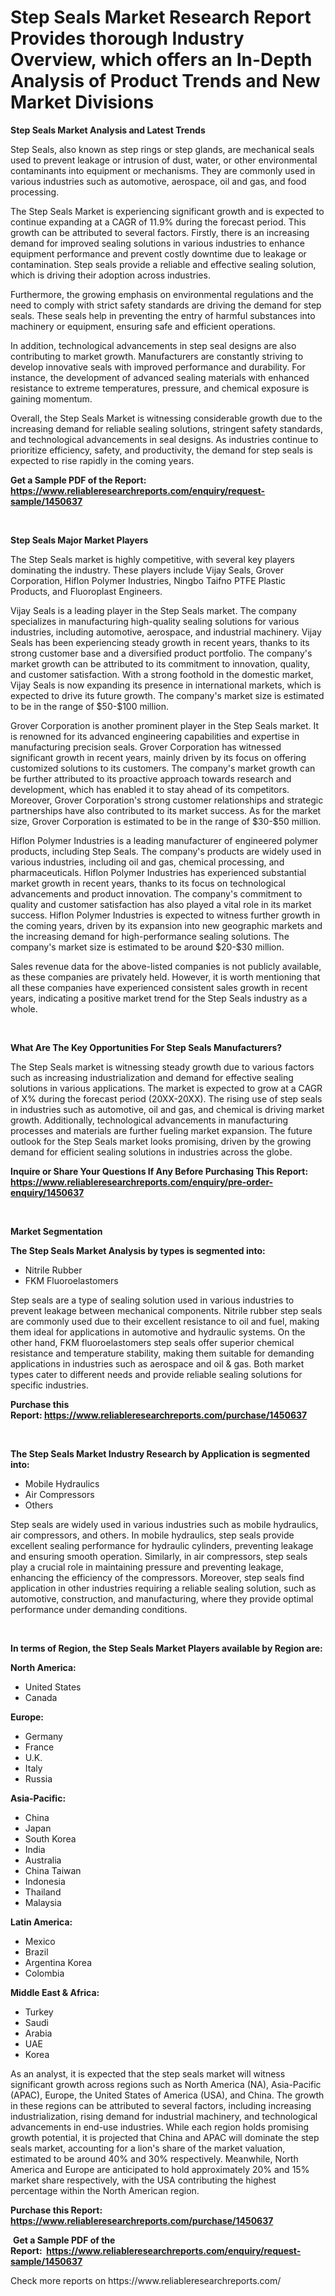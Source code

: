 <p><h1>Step Seals Market Research Report Provides thorough Industry Overview, which offers an In-Depth Analysis of Product Trends and New Market Divisions</h1></p><p><strong>Step Seals Market Analysis and Latest Trends</strong></p>
<p><p>Step Seals, also known as step rings or step glands, are mechanical seals used to prevent leakage or intrusion of dust, water, or other environmental contaminants into equipment or mechanisms. They are commonly used in various industries such as automotive, aerospace, oil and gas, and food processing.</p><p>The Step Seals Market is experiencing significant growth and is expected to continue expanding at a CAGR of 11.9% during the forecast period. This growth can be attributed to several factors. Firstly, there is an increasing demand for improved sealing solutions in various industries to enhance equipment performance and prevent costly downtime due to leakage or contamination. Step seals provide a reliable and effective sealing solution, which is driving their adoption across industries.</p><p>Furthermore, the growing emphasis on environmental regulations and the need to comply with strict safety standards are driving the demand for step seals. These seals help in preventing the entry of harmful substances into machinery or equipment, ensuring safe and efficient operations.</p><p>In addition, technological advancements in step seal designs are also contributing to market growth. Manufacturers are constantly striving to develop innovative seals with improved performance and durability. For instance, the development of advanced sealing materials with enhanced resistance to extreme temperatures, pressure, and chemical exposure is gaining momentum.</p><p>Overall, the Step Seals Market is witnessing considerable growth due to the increasing demand for reliable sealing solutions, stringent safety standards, and technological advancements in seal designs. As industries continue to prioritize efficiency, safety, and productivity, the demand for step seals is expected to rise rapidly in the coming years.</p></p>
<p><strong>Get a Sample PDF of the Report:&nbsp; <a href="https://www.reliableresearchreports.com/enquiry/request-sample/1450637">https://www.reliableresearchreports.com/enquiry/request-sample/1450637</a></strong></p>
<p>&nbsp;</p>
<p><strong>Step Seals Major Market Players</strong></p>
<p><p>The Step Seals market is highly competitive, with several key players dominating the industry. These players include Vijay Seals, Grover Corporation, Hiflon Polymer Industries, Ningbo Taifno PTFE Plastic Products, and Fluoroplast Engineers.</p><p>Vijay Seals is a leading player in the Step Seals market. The company specializes in manufacturing high-quality sealing solutions for various industries, including automotive, aerospace, and industrial machinery. Vijay Seals has been experiencing steady growth in recent years, thanks to its strong customer base and a diversified product portfolio. The company's market growth can be attributed to its commitment to innovation, quality, and customer satisfaction. With a strong foothold in the domestic market, Vijay Seals is now expanding its presence in international markets, which is expected to drive its future growth. The company's market size is estimated to be in the range of $50-$100 million.</p><p>Grover Corporation is another prominent player in the Step Seals market. It is renowned for its advanced engineering capabilities and expertise in manufacturing precision seals. Grover Corporation has witnessed significant growth in recent years, mainly driven by its focus on offering customized solutions to its customers. The company's market growth can be further attributed to its proactive approach towards research and development, which has enabled it to stay ahead of its competitors. Moreover, Grover Corporation's strong customer relationships and strategic partnerships have also contributed to its market success. As for the market size, Grover Corporation is estimated to be in the range of $30-$50 million.</p><p>Hiflon Polymer Industries is a leading manufacturer of engineered polymer products, including Step Seals. The company's products are widely used in various industries, including oil and gas, chemical processing, and pharmaceuticals. Hiflon Polymer Industries has experienced substantial market growth in recent years, thanks to its focus on technological advancements and product innovation. The company's commitment to quality and customer satisfaction has also played a vital role in its market success. Hiflon Polymer Industries is expected to witness further growth in the coming years, driven by its expansion into new geographic markets and the increasing demand for high-performance sealing solutions. The company's market size is estimated to be around $20-$30 million.</p><p>Sales revenue data for the above-listed companies is not publicly available, as these companies are privately held. However, it is worth mentioning that all these companies have experienced consistent sales growth in recent years, indicating a positive market trend for the Step Seals industry as a whole.</p></p>
<p>&nbsp;</p>
<p><strong>What Are The Key Opportunities For Step Seals Manufacturers?</strong></p>
<p><p>The Step Seals market is witnessing steady growth due to various factors such as increasing industrialization and demand for effective sealing solutions in various applications. The market is expected to grow at a CAGR of X% during the forecast period (20XX-20XX). The rising use of step seals in industries such as automotive, oil and gas, and chemical is driving market growth. Additionally, technological advancements in manufacturing processes and materials are further fueling market expansion. The future outlook for the Step Seals market looks promising, driven by the growing demand for efficient sealing solutions in industries across the globe.</p></p>
<p><strong>Inquire or Share Your Questions If Any Before Purchasing This Report: <a href="https://www.reliableresearchreports.com/enquiry/pre-order-enquiry/1450637">https://www.reliableresearchreports.com/enquiry/pre-order-enquiry/1450637</a></strong></p>
<p>&nbsp;</p>
<p><strong>Market Segmentation</strong></p>
<p><strong>The Step Seals Market Analysis by types is segmented into:</strong></p>
<p><ul><li>Nitrile Rubber</li><li>FKM Fluoroelastomers</li></ul></p>
<p><p>Step seals are a type of sealing solution used in various industries to prevent leakage between mechanical components. Nitrile rubber step seals are commonly used due to their excellent resistance to oil and fuel, making them ideal for applications in automotive and hydraulic systems. On the other hand, FKM fluoroelastomers step seals offer superior chemical resistance and temperature stability, making them suitable for demanding applications in industries such as aerospace and oil & gas. Both market types cater to different needs and provide reliable sealing solutions for specific industries.</p></p>
<p><strong>Purchase this Report:&nbsp;<a href="https://www.reliableresearchreports.com/purchase/1450637">https://www.reliableresearchreports.com/purchase/1450637</a></strong></p>
<p>&nbsp;</p>
<p><strong>The Step Seals Market Industry Research by Application is segmented into:</strong></p>
<p><ul><li>Mobile Hydraulics</li><li>Air Compressors</li><li>Others</li></ul></p>
<p><p>Step seals are widely used in various industries such as mobile hydraulics, air compressors, and others. In mobile hydraulics, step seals provide excellent sealing performance for hydraulic cylinders, preventing leakage and ensuring smooth operation. Similarly, in air compressors, step seals play a crucial role in maintaining pressure and preventing leakage, enhancing the efficiency of the compressors. Moreover, step seals find application in other industries requiring a reliable sealing solution, such as automotive, construction, and manufacturing, where they provide optimal performance under demanding conditions.</p></p>
<p>&nbsp;</p>
<p><strong>In terms of Region, the Step Seals Market Players available by Region are:</strong></p>
<p>
    <p> <strong> North America: </strong>
        <ul>
            <li>United States</li>
            <li>Canada</li>
        </ul>
        </p> 
    <p> <strong> Europe: </strong>
        <ul>
            <li>Germany</li>
            <li>France</li>
            <li>U.K.</li>
            <li>Italy</li>
            <li>Russia</li>
        </ul>
        </p> 
    <p> <strong> Asia-Pacific: </strong>
        <ul>
            <li>China</li>
            <li>Japan</li>
            <li>South Korea</li>
            <li>India</li>
            <li>Australia</li>
            <li>China Taiwan</li>
            <li>Indonesia</li>
            <li>Thailand</li>
            <li>Malaysia</li>
        </ul>
        </p> 
    <p> <strong> Latin America: </strong>
        <ul>
            <li>Mexico</li>
            <li>Brazil</li>
            <li>Argentina Korea</li>
            <li>Colombia</li>
        </ul>
        </p> 
    <p> <strong> Middle East & Africa: </strong>
        <ul>
            <li>Turkey</li>
            <li>Saudi</li>
            <li>Arabia</li>
            <li>UAE</li>
            <li>Korea</li>
        </ul>
    </p>
    </p>
<p><p>As an analyst, it is expected that the step seals market will witness significant growth across regions such as North America (NA), Asia-Pacific (APAC), Europe, the United States of America (USA), and China. The growth in these regions can be attributed to several factors, including increasing industrialization, rising demand for industrial machinery, and technological advancements in end-use industries. While each region holds promising growth potential, it is projected that China and APAC will dominate the step seals market, accounting for a lion's share of the market valuation, estimated to be around 40% and 30% respectively. Meanwhile, North America and Europe are anticipated to hold approximately 20% and 15% market share respectively, with the USA contributing the highest percentage within the North American region.</p></p>
<p><strong>Purchase this Report: <a href="https://www.reliableresearchreports.com/purchase/1450637">https://www.reliableresearchreports.com/purchase/1450637</a></strong></p>
<p>&nbsp;<strong>Get a Sample PDF of the Report:&nbsp;&nbsp;<a href="https://www.reliableresearchreports.com/enquiry/request-sample/1450637">https://www.reliableresearchreports.com/enquiry/request-sample/1450637</a></strong></p>
<p><strong></strong></p>
<p>Check more reports on https://www.reliableresearchreports.com/</p>